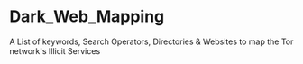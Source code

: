 # Dark_Web_Mapping
A List of keywords, Search Operators, Directories &amp; Websites to map the Tor network's Illicit Services
